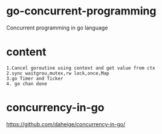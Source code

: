# go-concurrent-programming
Concurrent programming in go language

# content
    1.Cancel goroutine using context and get value from ctx
    2.sync waitgrou,mutex,rw lock,once,Map
    3.go Timer and Ticker
    4. go chan done

# concurrency-in-go
https://github.com/daheige/concurrency-in-go/
